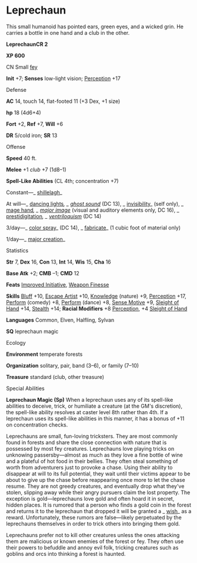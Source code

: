# Leprechaun

This small humanoid has pointed ears, green eyes, and a wicked grin. He carries a bottle in one hand and a club in the other.

**LeprechaunCR 2**

**XP 600**

CN Small [fey](monsters/creatureTypes#_fey)

**Init** +7; **Senses** low-light vision; [Perception](additionalMonsters/../skills/perception#_perception) +17

Defense

**AC** 14, touch 14, flat-footed 11 (+3 Dex, +1 size)

**hp** 18 (4d6+4)

**Fort** +2, **Ref** +7, **Will** +6

**DR** 5/cold iron; **SR** 13

Offense

**Speed** 40 ft.

**Melee** +1 _club_ +7 (1d8–1)

**Spell-Like Abilities** (CL 4th; concentration +7)

Constant—_ [shillelagh](additionalMonsters/../spells/shillelagh#_shillelagh)_

At will—_ [dancing lights](additionalMonsters/../spells/dancingLights#_dancing-lights)_, _ [ghost sound](additionalMonsters/../spells/ghostSound#_ghost-sound)_ (DC 13), _ [invisibility](additionalMonsters/../spells/invisibility#_invisibility)_ (self only), _ [mage hand](additionalMonsters/../spells/mageHand#_mage-hand)_, _ [major image](additionalMonsters/../spells/majorImage#_major-image)_ (visual and auditory elements only, DC 16), _ [prestidigitation](additionalMonsters/../spells/prestidigitation#_prestidigitation)_, _ [ventriloquism](additionalMonsters/../spells/ventriloquism#_ventriloquism)_ (DC 14)

3/day—_ [color spray](additionalMonsters/../spells/colorSpray#_color-spray)_ (DC 14), _ [fabricate](additionalMonsters/../spells/fabricate#_fabricate)_ (1 cubic foot of material only)

1/day—_ [major creation](additionalMonsters/../spells/majorCreation#_major-creation)_

Statistics

**Str** 7, **Dex** 16, **Con** 13, **Int** 14, **Wis** 15, **Cha** 16

**Base Atk** +2; **CMB** –1; **CMD** 12

**Feats** [Improved Initiative](additionalMonsters/../feats#_improved-initiative), [Weapon Finesse](additionalMonsters/../feats#_weapon-finesse)

**Skills** [Bluff](additionalMonsters/../skills/bluff#_bluff) +10, [Escape Artist](additionalMonsters/../skills/escapeArtist#_escape-artist) +10, [Knowledge](additionalMonsters/../skills/knowledge#_knowledge) (nature) +9, [Perception](additionalMonsters/../skills/perception#_perception) +17, [Perform](additionalMonsters/../skills/perform#_perform) (comedy) +8, [Perform](additionalMonsters/../skills/perform#_perform) (dance) +8, [Sense Motive](additionalMonsters/../skills/senseMotive#_sense-motive) +9, [Sleight of Hand](additionalMonsters/../skills/sleightOfHand#_sleight-of-hand) +14, [Stealth](additionalMonsters/../skills/stealth#_stealth) +14; **Racial Modifiers** +8 [Perception](additionalMonsters/../skills/perception#_perception), +4 [Sleight of Hand](additionalMonsters/../skills/sleightOfHand#_sleight-of-hand)

**Languages** Common, Elven, Halfling, Sylvan

**SQ** leprechaun magic

Ecology

**Environment** temperate forests

**Organization** solitary, pair, band (3–6), or family (7–10)

**Treasure** standard (club, other treasure)

Special Abilities

**Leprechaun Magic (Sp)** When a leprechaun uses any of its spell-like abilities to deceive, trick, or humiliate a creature (at the GM's discretion), the spell-like ability resolves at caster level 8th rather than 4th. If a leprechaun uses its spell-like abilities in this manner, it has a bonus of +11 on concentration checks.

Leprechauns are small, fun-loving tricksters. They are most commonly found in forests and share the close connection with nature that is possessed by most fey creatures. Leprechauns love playing tricks on unknowing passersby—almost as much as they love a fine bottle of wine and a plateful of hot food in their bellies. They often steal something of worth from adventurers just to provoke a chase. Using their ability to disappear at will to its full potential, they wait until their victims appear to be about to give up the chase before reappearing once more to let the chase resume. They are not greedy creatures, and eventually drop what they've stolen, slipping away while their angry pursuers claim the lost property. The exception is gold—leprechauns love gold and often hoard it in secret, hidden places. It is rumored that a person who finds a gold coin in the forest and returns it to the leprechaun that dropped it will be granted a _ [wish](additionalMonsters/../spells/wish#_wish)_ as a reward. Unfortunately, these rumors are false—likely perpetuated by the leprechauns themselves in order to trick others into bringing them gold.

Leprechauns prefer not to kill other creatures unless the ones attacking them are malicious or known enemies of the forest or fey. They often use their powers to befuddle and annoy evil folk, tricking creatures such as goblins and orcs into thinking a forest is haunted.

